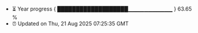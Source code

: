 - ⏳ Year progress { ███████████████████▁▁▁▁▁▁▁▁▁▁▁ } 63.65 %
- ⏰ Updated on Thu, 21 Aug 2025 07:25:35 GMT

